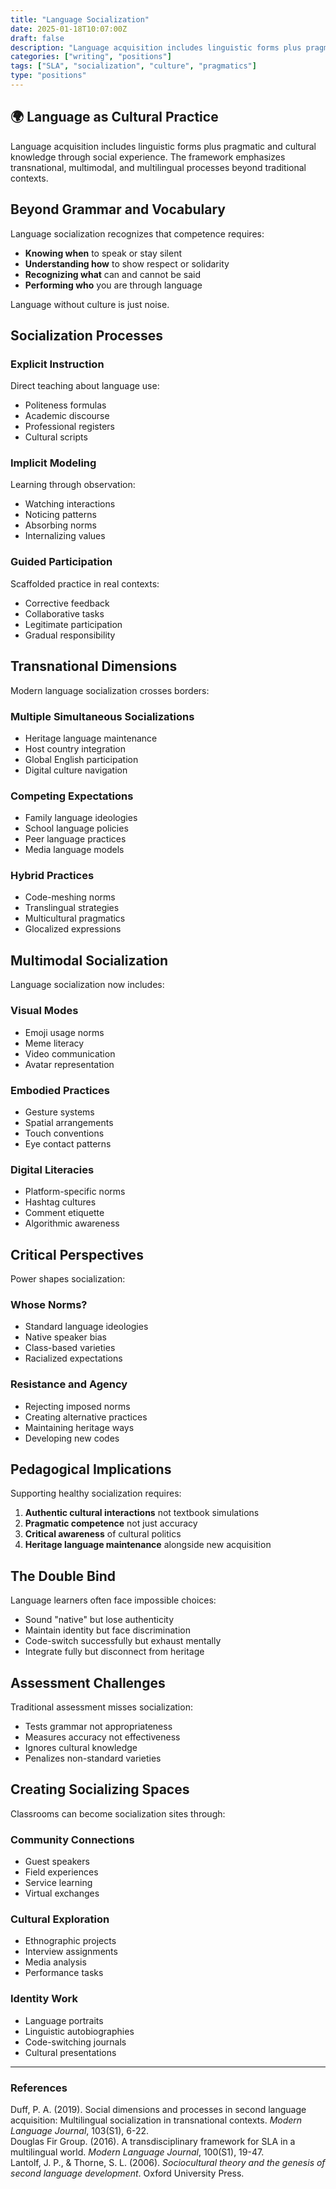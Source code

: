 ```yaml
---
title: "Language Socialization"
date: 2025-01-18T10:07:00Z
draft: false
description: "Language acquisition includes linguistic forms plus pragmatic and cultural knowledge through social experience."
categories: ["writing", "positions"]
tags: ["SLA", "socialization", "culture", "pragmatics"]
type: "positions"
---
```


## 🌍 Language as Cultural Practice

Language acquisition includes linguistic forms plus pragmatic and cultural knowledge through social experience. The framework emphasizes transnational, multimodal, and multilingual processes beyond traditional contexts.

## Beyond Grammar and Vocabulary

Language socialization recognizes that competence requires:

- **Knowing when** to speak or stay silent
- **Understanding how** to show respect or solidarity
- **Recognizing what** can and cannot be said
- **Performing who** you are through language

Language without culture is just noise.

## Socialization Processes

### Explicit Instruction
Direct teaching about language use:
- Politeness formulas
- Academic discourse
- Professional registers
- Cultural scripts

### Implicit Modeling
Learning through observation:
- Watching interactions
- Noticing patterns
- Absorbing norms
- Internalizing values

### Guided Participation
Scaffolded practice in real contexts:
- Corrective feedback
- Collaborative tasks
- Legitimate participation
- Gradual responsibility

## Transnational Dimensions

Modern language socialization crosses borders:

### Multiple Simultaneous Socializations
- Heritage language maintenance
- Host country integration
- Global English participation
- Digital culture navigation

### Competing Expectations
- Family language ideologies
- School language policies
- Peer language practices
- Media language models

### Hybrid Practices
- Code-meshing norms
- Translingual strategies
- Multicultural pragmatics
- Glocalized expressions

## Multimodal Socialization

Language socialization now includes:

### Visual Modes
- Emoji usage norms
- Meme literacy
- Video communication
- Avatar representation

### Embodied Practices
- Gesture systems
- Spatial arrangements
- Touch conventions
- Eye contact patterns

### Digital Literacies
- Platform-specific norms
- Hashtag cultures
- Comment etiquette
- Algorithmic awareness

## Critical Perspectives

Power shapes socialization:

### Whose Norms?
- Standard language ideologies
- Native speaker bias
- Class-based varieties
- Racialized expectations

### Resistance and Agency
- Rejecting imposed norms
- Creating alternative practices
- Maintaining heritage ways
- Developing new codes

## Pedagogical Implications

Supporting healthy socialization requires:

1. **Authentic cultural interactions** not textbook simulations
2. **Pragmatic competence** not just accuracy
3. **Critical awareness** of cultural politics
4. **Heritage language maintenance** alongside new acquisition

## The Double Bind

Language learners often face impossible choices:

- Sound "native" but lose authenticity
- Maintain identity but face discrimination
- Code-switch successfully but exhaust mentally
- Integrate fully but disconnect from heritage

## Assessment Challenges

Traditional assessment misses socialization:

- Tests grammar not appropriateness
- Measures accuracy not effectiveness
- Ignores cultural knowledge
- Penalizes non-standard varieties

## Creating Socializing Spaces

Classrooms can become socialization sites through:

### Community Connections
- Guest speakers
- Field experiences
- Service learning
- Virtual exchanges

### Cultural Exploration
- Ethnographic projects
- Interview assignments
- Media analysis
- Performance tasks

### Identity Work
- Language portraits
- Linguistic autobiographies
- Code-switching journals
- Cultural presentations

---

### References
Duff, P. A. (2019). Social dimensions and processes in second language acquisition: Multilingual socialization in transnational contexts. *Modern Language Journal*, 103(S1), 6-22.  
Douglas Fir Group. (2016). A transdisciplinary framework for SLA in a multilingual world. *Modern Language Journal*, 100(S1), 19-47.  
Lantolf, J. P., & Thorne, S. L. (2006). *Sociocultural theory and the genesis of second language development*. Oxford University Press.